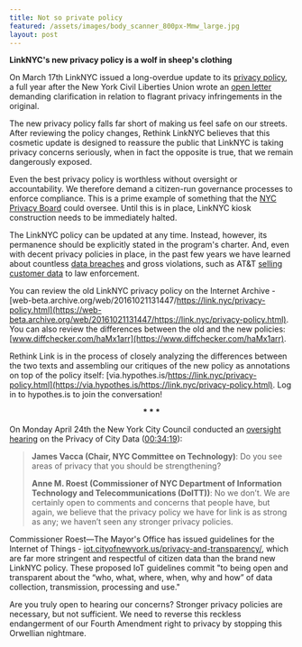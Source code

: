 ```yaml
---
title: Not so private policy
featured: /assets/images/body_scanner_800px-Mmw_large.jpg
layout: post
---
```

**LinkNYC's new privacy policy is a wolf in sheep's clothing**

On March 17th LinkNYC issued a long-overdue update to its [privacy policy](https://link.nyc/privacy-policy.html), a full year after the New York Civil Liberties Union wrote an [open letter](https://www.nyclu.org/en/press-releases/nyclu-citys-public-wi-fi-raises-privacy-concerns) demanding clarification in relation to flagrant privacy infringements in the original.

The new privacy policy falls far short of making us feel safe on our streets. After reviewing the policy changes, Rethink LinkNYC believes that this cosmetic update is designed to reassure the public that LinkNYC is taking privacy concerns seriously, when in fact the opposite is true, that we remain dangerously exposed.

Even the best privacy policy is worthless without oversight or accountability. We therefore demand a citizen-run governance processes to enforce compliance. This is a prime example of something that the [NYC Privacy Board](https://www.privacyboard.nyc/) could oversee. Until this is in place, LinkNYC kiosk construction needs to be immediately halted. 

The LinkNYC policy can be updated at any time. Instead, however, its permanence should be explicitly stated in the program's charter. And, even with decent privacy policies in place, in the past few years we have learned about countless [data breaches](https://www.identityforce.com/blog/2017-data-breaches) and gross violations, such as AT&T [selling customer data](https://www.theguardian.com/business/2016/oct/25/att-secretly-sells-customer-data-law-enforcement-hemisphere) to law enforcement. 
 
You can review the old LinkNYC privacy policy on the Internet Archive - [web-beta.archive.org/web/20161021131447/https://link.nyc/privacy-policy.html](https://web-beta.archive.org/web/20161021131447/https://link.nyc/privacy-policy.html).  You can also review the differences between the old and the new policies: [www.diffchecker.com/haMx1arr](https://www.diffchecker.com/haMx1arr).

Rethink Link is in the process of closely analyzing the differences between the two texts and assembling our critiques of the new policy as annotations on top of the policy itself: [via.hypothes.is/https://link.nyc/privacy-policy.html](https://via.hypothes.is/https://link.nyc/privacy-policy.html). Log in to hypothes.is to join the conversation! 

<center><b>*  *  *</b></center>

On Monday April 24th the New York City Council conducted an [oversight hearing](http://legistar.council.nyc.gov/MeetingDetail.aspx?ID=542433&GUID=31870105-4C47-43F9-AB9E-EC2A1B0A1E36&Options=info&Search=) on the Privacy of City Data ([00:34:19](http://isoc-ny.org/misc/2017-04-24_nycc_tech_committee_privacy.mp4)):  

<blockquote>
<b>James Vacca (Chair, NYC Committee on Technology)</b>: Do you see areas of privacy that you should be strengthening?
<p/>
<p/>
<b>Anne M. Roest (Commissioner of NYC Department of Information Technology and Telecommunications (DoITT))</b>: No we don’t. We are certainly open to comments and concerns that people have, but again, we believe that the privacy policy we have for link is as strong as any; we haven’t seen any stronger privacy policies.
</blockquote>

Commissioner Roest—The Mayor's Office has issued guidelines for the Internet of Things - [iot.cityofnewyork.us/privacy-and-transparency/](http://iot.cityofnewyork.us/privacy-and-transparency/), which are far more stringent and respectful of citizen data than the brand new LinkNYC policy.  These proposed IoT guidelines commit "to being open and transparent about the “who, what, where, when, why and how” of data collection, transmission, processing and use."   

Are you truly open to hearing our concerns? Stronger privacy policies are necessary, but not sufficient. We need to reverse this reckless endangerment of our Fourth Amendment right to privacy by stopping this Orwellian nightmare.

